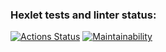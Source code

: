 ### Hexlet tests and linter status:
[![Actions Status](https://github.com/Anna-Sed/frontend-project-44/actions/workflows/hexlet-check.yml/badge.svg)](https://github.com/Anna-Sed/frontend-project-44/actions)
[![Maintainability](https://api.codeclimate.com/v1/badges/d81cd9b083da7ed243cf/maintainability)](https://codeclimate.com/github/Anna-Sed/frontend-project-44/maintainability)
